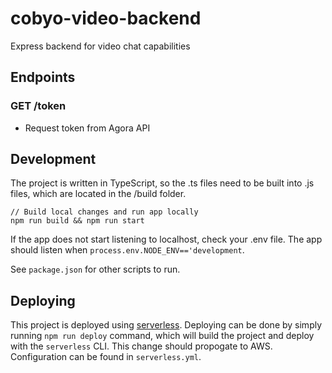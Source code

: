 # cobyo-video-backend
Express backend for video chat capabilities

## Endpoints
### GET /token
- Request token from Agora API

## Development
The project is written in TypeScript, so the .ts files need to be built into .js files, which are located in the /build folder.
```
// Build local changes and run app locally
npm run build && npm run start
```
If the app does not start listening to localhost, check your .env file. The app should listen when `process.env.NODE_ENV=='development`.

See `package.json` for other scripts to run.

## Deploying
This project is deployed using [serverless](https://dashboard.serverless.com/tenants/alexchou94/applications/). Deploying can be done by simply running `npm run deploy` command, which will build the project and deploy with the `serverless` CLI. This change should propogate to AWS. Configuration can be found in `serverless.yml`.
